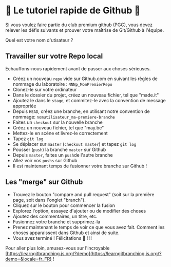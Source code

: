 # 🌱 Le tutoriel rapide de Github 🌱

Si vous voulez faire partie du club premium github (PGC), vous devez relever les défis suivants et prouver votre maîtrise de Git/Github à l'équipe.

Quel est votre nom d'utisateur ?

## Travailler sur votre Repo local
Échauffons-nous rapidement avant de passer aux choses sérieuses.

- Créez un nouveau `repo` vide sur Github.com en suivant les règles de nommage du laboratoire : `NNNp_MonPremierRepo`
- Clonez-le sur votre ordinateur
- Dans le dossier du projet, créez un nouveau fichier, tel que "made.it"
- Ajoutez le dans le `stage`, et commitez-le avec la convention de message appropriée
- Depuis `HEAD`, créez une branche, en utilisant notre convention de nommage: `nomutilisateur_ma-premiere-branche`
- Faites un `checkout` sur la nouvelle branche
- Créez un nouveau fichier, tel que "may.be"
- Mettez-le en scène et livrez-le correctement
- Tapez `git log`
- Se déplacer sur `master` (`checkout master`) et tapez `git log`
- Pousser (`push`) la branche `master` sur Github
- Depuis `master`, faites un `push`de l'autre branche
- Allez voir vos `pushs` sur Github
- Il est maintenant temps de fusionner votre branche sur Github !

## Les "merge" sur Github

- Trouvez le bouton "compare and pull request" (soit sur la première page, soit dans l'onglet "branch").
- Cliquez sur le bouton pour commencer la fusion
- Explorez l'option, essayez d'ajouter ou de modifier des choses
- Ajoutez des commentaires, un titre, etc.
- Fusionnez votre branche et supprimez-la
- Prenez maintenant le temps de voir ce que vous avez fait. Comment les choses apparaissent dans Github et ainsi de suite.
- Vous avez terminé ! Félicitations 🎉 ! !!

Pour aller plus loin, amusez-vous sur l'incroyable [https://learngitbranching.js.org/?demo](https://learngitbranching.js.org/?demo=&locale=fr_FR) !

<!-- Ceci est une modification pour le labo 3 -->